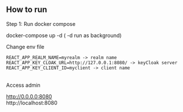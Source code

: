 ## How to run

Step 1: Run docker compose <br/>

docker-compose up  -d ( -d run as background)<br/>

Change env file <br/>


```
REACT_APP_REALM_NAME=myrealm -> realm name
REACT_APP_KEY_CLOAK_URL=http://127.0.0.1:8080/ -> keyCloak server
REACT_APP_KEY_CLIENT_ID=myclient -> client name
```


<br/>
Access admin

http://0.0.0.0:8080 
<br/>
http://localhost:8080 
